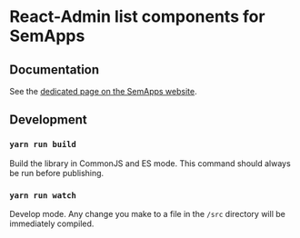 # React-Admin list components for SemApps

## Documentation

See the [dedicated page on the SemApps website](https://semapps.org/docs/frontend/list-components).

## Development

### `yarn run build`

Build the library in CommonJS and ES mode.
This command should always be run before publishing.

### `yarn run watch`

Develop mode. Any change you make to a file in the `/src` directory will be immediately compiled.
